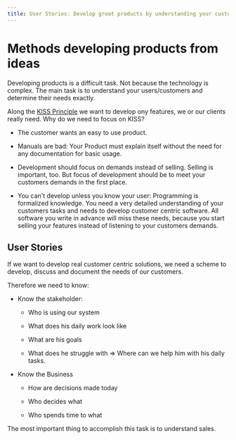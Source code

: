 ```yaml
---
title: User Stories: Develop great products by understanding your customer
---
```


# Methods developing products from ideas

Developing products is a difficult task. Not because the technology
is complex. The main task is to understand your users/customers and
determine their needs exactly.

Along the [KISS Principle](https://en.wikipedia.org/wiki/KISS_principle) we want to develop
ony features, we or our clients really need. Why do we need to focus on KISS?

- The customer wants an easy to use product.

- Manuals are bad: Your Product must explain itself without the need for any
  documentation for basic usage.

- Development should focus on demands instead of selling. Selling is important, too.
  But focus of development should be to meet your customers demands in the first place.
  
- You can't develop unless you know your user: Programming is formalized knowledge.
  You need a very detailed understanding of your customers tasks and needs to develop
  customer centric software. All software you write in advance will miss these needs,
  because you start selling your features instead of listening to your customers demands.
  
## User Stories

If we want to develop real customer centric solutions, we need a scheme to develop, discuss
and document the needs of our customers.

Therefore we need to know:

- Know the stakeholder:
    
    - Who is using our system
    
    - What does his daily work look like
    
    - What are his goals
    
    - What does he struggle with => Where can we help him with his daily tasks.

- Know the Business
   
    - How are decisions made today
    
    - Who decides what
    
    - Who spends time to what
    
The most important thing to accomplish this task is to understand sales.








